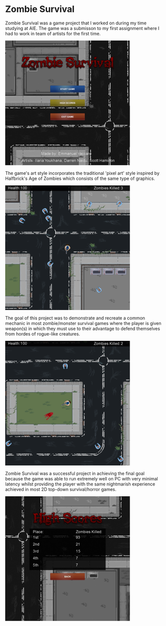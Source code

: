 Zombie Survival
===============

Zombie Survival was a game project that I worked on during my time studying at AIE. The game was a submisson to my first assignment where I had to work in team of artists for the first time.

<img src="https://github.com/Mannilie/ZombieSurvival/blob/master/screenshots/img1.png" alt="" width="400" height="400" />

The game's art style incorporates the traditional 'pixel art' style inspired by Halfbrick's Age of Zombies which consists of the same type of graphics.

<img src="https://github.com/Mannilie/ZombieSurvival/blob/master/screenshots/img2.png" alt="" width="400" height="400" />

The goal of this project was to demonstrate and recreate a common mechanic in most zombie/monster survival games where the player is given weapon(s) in which they must use to their advantage to defend themselves from hordes of rogue-like creatures.

<img src="https://github.com/Mannilie/ZombieSurvival/blob/master/screenshots/img3.png" alt="" width="400" height="400" />

Zombie Survival was a successful project in achieving the final goal because the game was able to run extremely well on PC with very minimal latency whilst providing the player with the same nightmarish experience achieved in most 2D top-down survival/horror games.

<img src="https://github.com/Mannilie/ZombieSurvival/blob/master/screenshots/img4.png" alt="" width="400" height="400" />
